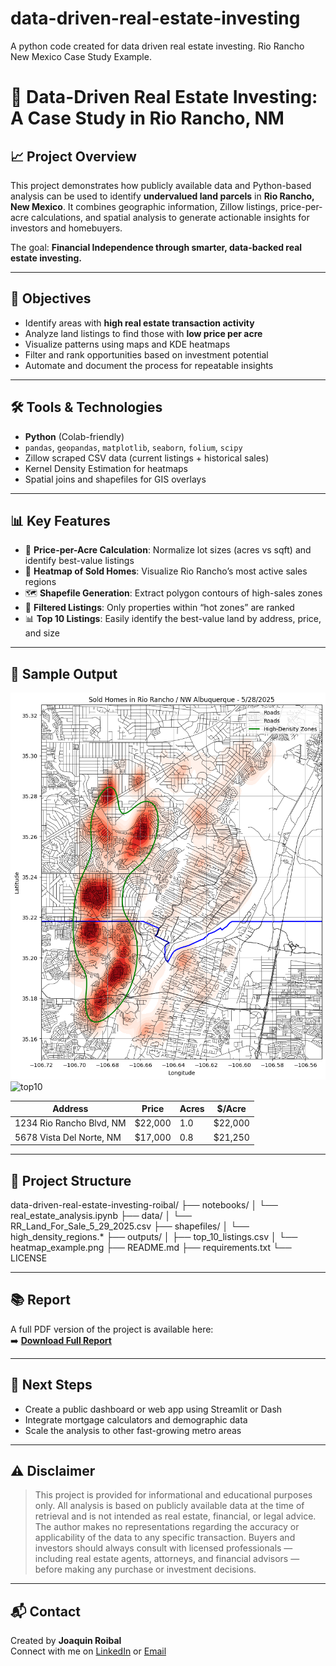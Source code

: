 # data-driven-real-estate-investing
A python code created for data driven real estate investing. Rio Rancho New Mexico Case Study Example.

# 🏡 Data-Driven Real Estate Investing: A Case Study in Rio Rancho, NM

## 📈 Project Overview

This project demonstrates how publicly available data and Python-based analysis can be used to identify **undervalued land parcels** in **Rio Rancho, New Mexico**. It combines geographic information, Zillow listings, price-per-acre calculations, and spatial analysis to generate actionable insights for investors and homebuyers.

The goal: **Financial Independence through smarter, data-backed real estate investing.**

---

## 🎯 Objectives

- Identify areas with **high real estate transaction activity**
- Analyze land listings to find those with **low price per acre**
- Visualize patterns using maps and KDE heatmaps
- Filter and rank opportunities based on investment potential
- Automate and document the process for repeatable insights

---

## 🛠️ Tools & Technologies

- **Python** (Colab-friendly)
- `pandas`, `geopandas`, `matplotlib`, `seaborn`, `folium`, `scipy`
- Zillow scraped CSV data (current listings + historical sales)
- Kernel Density Estimation for heatmaps
- Spatial joins and shapefiles for GIS overlays

---

## 📊 Key Features

- 📍 **Price-per-Acre Calculation**: Normalize lot sizes (acres vs sqft) and identify best-value listings
- 🧭 **Heatmap of Sold Homes**: Visualize Rio Rancho’s most active sales regions
- 🗺️ **Shapefile Generation**: Extract polygon contours of high-sales zones
- 🧮 **Filtered Listings**: Only properties within “hot zones” are ranked
- 📊 **Top 10 Listings**: Easily identify the best-value land by address, price, and size

---

## 🧪 Sample Output

![heatmap](Rio_Rancho_Heat_Map_5282025.png)
![top10](./outputs/top10_bar_chart.png)

| Address                         | Price     | Acres | $/Acre  |
|----------------------------------|-----------|--------|----------|
| 1234 Rio Rancho Blvd, NM         | $22,000   | 1.0    | $22,000  |
| 5678 Vista Del Norte, NM         | $17,000   | 0.8    | $21,250  |

---

## 📁 Project Structure

data-driven-real-estate-investing-roibal/
├── notebooks/
│ └── real_estate_analysis.ipynb
├── data/
│ └── RR_Land_For_Sale_5_29_2025.csv
├── shapefiles/
│ └── high_density_regions.*
├── outputs/
│ ├── top_10_listings.csv
│ └── heatmap_example.png
├── README.md
├── requirements.txt
└── LICENSE

---

## 📚 Report

A full PDF version of the project is available here:  
➡️ **[Download Full Report](./outputs/RioRancho_DataDrivenRealEstate.pdf)**

---

## 🚀 Next Steps

- Create a public dashboard or web app using Streamlit or Dash
- Integrate mortgage calculators and demographic data
- Scale the analysis to other fast-growing metro areas

---

## ⚠️ Disclaimer

> This project is provided for informational and educational purposes only. All analysis is based on publicly available data at the time of retrieval and is not intended as real estate, financial, or legal advice. The author makes no representations regarding the accuracy or applicability of the data to any specific transaction. Buyers and investors should always consult with licensed professionals — including real estate agents, attorneys, and financial advisors — before making any purchase or investment decisions.

---

## 📬 Contact

Created by **Joaquin Roibal**  
Connect with me on [LinkedIn](https://www.linkedin.com/in/joaquinroibal) or [Email](mailto:jroibal2@cnm.edu)  
